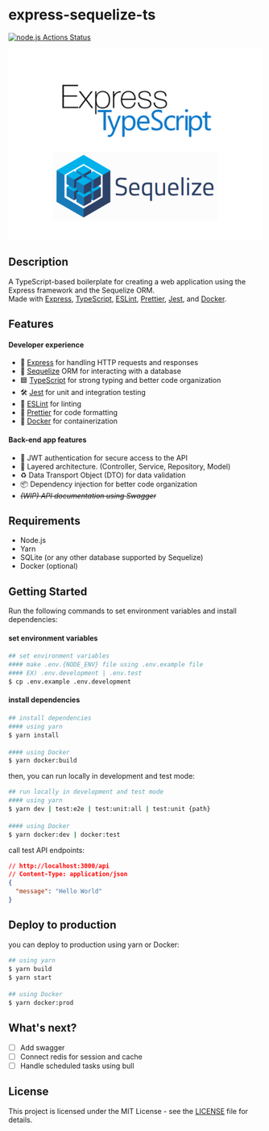 # express-sequelize-ts

[![node.js Actions Status](https://github.com/beerjoa/express-sequelize-ts/workflows/nodejs-master/badge.svg)](https://github.com/beerjoa/express-sequelize-ts/actions)

![thumb](images/thumb.jpg)

## Description

A TypeScript-based boilerplate for creating a web application using the Express framework and the Sequelize ORM. \
Made with [Express](https://expressjs.com/en/4x/api.html), [TypeScript](https://www.typescriptlang.org/docs), [ESLint](https://eslint.org/docs/latest), [Prettier](https://prettier.io/docs/en), [Jest](https://jestjs.io/docs/getting-started), and [Docker](https://docs.docker.com).

## Features

#### Developer experience

- 🚚 [Express](https://expressjs.com/en/4x/api.html) for handling HTTP requests and responses
- 💾 [Sequelize](https://github.com/sequelize/sequelize-typescript) ORM for interacting with a database
- 🟦 [TypeScript](https://www.typescriptlang.org/docs) for strong typing and better code organization
- 🛠 [Jest](https://jestjs.io/docs/getting-started) for unit and integration testing
- 🚧 [ESLint](https://eslint.org/docs/latest) for linting
- 🎨 [Prettier](https://prettier.io/docs/en) for code formatting
- 🐬 [Docker](https://docs.docker.com) for containerization

#### Back-end app features

- 🚫 JWT authentication for secure access to the API
- 🎢 Layered architecture. (Controller, Service, Repository, Model)
- ♻️ Data Transport Object (DTO) for data validation
- 📦 Dependency injection for better code organization
- ~~_(WIP) API documentation using Swagger_~~

## Requirements

- Node.js
- Yarn
- SQLite (or any other database supported by Sequelize)
- Docker (optional)

## Getting Started

Run the following commands to set environment variables and install dependencies:

#### set environment variables

```bash
## set environment variables
#### make .env.{NODE_ENV} file using .env.example file
#### EX) .env.development | .env.test
$ cp .env.example .env.development
```

#### install dependencies

```bash
## install dependencies
#### using yarn
$ yarn install

#### using Docker
$ yarn docker:build
```

then, you can run locally in development and test mode:

```bash
## run locally in development and test mode
#### using yarn
$ yarn dev | test:e2e | test:unit:all | test:unit {path}

#### using Docker
$ yarn docker:dev | docker:test
```

call test API endpoints:

```json
// http://localhost:3000/api
// Content-Type: application/json
{
  "message": "Hello World"
}
```

## Deploy to production

you can deploy to production using yarn or Docker:

```bash
## using yarn
$ yarn build
$ yarn start

## using Docker
$ yarn docker:prod
```

## What's next?

- [ ] Add swagger
- [ ] Connect redis for session and cache
- [ ] Handle scheduled tasks using bull

## License

This project is licensed under the MIT License - see the [LICENSE](https://github.com/beerjoa/express-sequelize-ts/blob/main/LICENSE.md) file for details.
